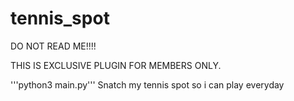 # tennis_spot

DO NOT READ ME!!!!

THIS IS EXCLUSIVE PLUGIN FOR MEMBERS ONLY.

'''python3 main.py'''
Snatch my tennis spot so i can play everyday
